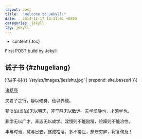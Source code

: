 ```yaml
---
layout: post
title:  "Welcome to Jekyll!"
date:   2014-11-17 13:31:01 +0800
categories: jekyll
tag: jekyll
---
```


* content
{:toc}


First POST build by Jekyll.


诫子书				{#zhugeliang}
------------------------

![诫子书]({{ '/styles/images/jiezishu.jpg' | prepend: site.baseurl  }})


[诸葛亮](#)


夫君子之行，静以修身，俭以养德。

非淡泊(澹泊)无以明志，非宁静无以致远。夫学须静也，才须学也。

非学无以广才，非志无以成学。淫慢则不能励精，险躁则不能冶性。

年与时驰，意与日去，遂成枯落，多不接世，悲守穷庐，将复何及！


[jekyll]:      http://jekyllrb.com
[jekyll-gh]:   https://github.com/jekyll/jekyll
[jekyll-help]: https://github.com/jekyll/jekyll-help
